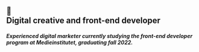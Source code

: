 ## 🚀 <br> Digital creative and front-end developer 
##### Experienced digital marketer currently studying the front-end developer program at Medieinstitutet, graduating fall 2022.
